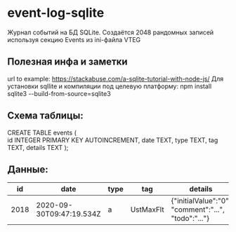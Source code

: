 # event-log-sqlite
Журнал событий на БД SQLite.
Создаётся 2048 рандомных записей
используя секцию Events из ini-файла VTEG

## Полезная инфа и заметки
url to example: https://stackabuse.com/a-sqlite-tutorial-with-node-js/
Для установки sqllite и компиляции под целевую платформу:
npm install sqlite3 --build-from-source=sqlite3

## Схема таблицы:

CREATE TABLE events (  
    id      INTEGER PRIMARY KEY AUTOINCREMENT,
    date    TEXT,
    type    TEXT,
    tag     TEXT,
    details TEXT
);

## Данные:

|id   | date                   |type| tag     | details             |
|---|---|---|---|---|
|2018 |2020-09-30T09:47:19.534Z| a	|UstMaxFlt|{"initialValue":"0",  "comment":"...",  "todo":"..."} |
